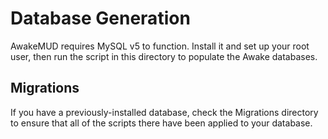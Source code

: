 # Database Generation
AwakeMUD requires MySQL v5 to function. Install it and set up your root user, then run the script in this directory to populate the Awake databases.

## Migrations
If you have a previously-installed database, check the Migrations directory to ensure that all of the scripts there have been applied to your database.
